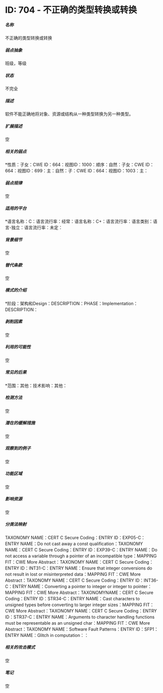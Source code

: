 # ID: 704 - 不正确的类型转换或转换
<h5>名称</h5>不正确的类型转换或转换
<h5>弱点抽象</h5>班级，等级
<h5>状态</h5>不完全
<h5>描述</h5>软件不能正确地将对象、资源或结构从一种类型转换为另一种类型。
<h5>扩展描述</h5>空
<h5>相关的弱点</h5>*性质：子女：CWE ID：664：视图ID：1000：顺序：自然：子女：CWE ID：664：视图ID：699：主：自然：子：CWE ID：664：视图ID：1003：主：
<h5>弱点规律</h5>空
<h5>适用的平台</h5>*语言名称：C：语言流行率：经常：语言名称：C+：语言流行率：语言类别：语言-独立：语言流行率：未定：
<h5>背景细节</h5>空
<h5>替代条款</h5>空
<h5>模式的介绍</h5>*阶段：架构和Design：DESCRIPTION：PHASE：Implementation：DESCRIPTION：
<h5>剥削因素</h5>空
<h5>利用的可能性</h5>空
<h5>常见的后果</h5>*范围：其他：技术影响：其他：
<h5>检测方法</h5>空
<h5>潜在的缓解措施</h5>空
<h5>观察到的例子</h5>空
<h5>功能区域</h5>空
<h5>影响资源</h5>空
<h5>分类法映射</h5>TAXONOMY NAME：CERT C Secure Coding：ENTRY ID：EXP05-C：ENTRY NAME：Do not cast away a const qualification：TAXONOMY NAME：CERT C Secure Coding：ENTRY ID：EXP39-C：ENTRY NAME：Do not access a variable through a pointer of an incompatible type：MAPPING FIT：CWE More Abstract：TAXONOMY NAME：CERT C Secure Coding：ENTRY ID：INT31-C：ENTRY NAME：Ensure that integer conversions do not result in lost or misinterpreted data：MAPPING FIT：CWE More Abstract：TAXONOMY NAME：CERT C Secure Coding：ENTRY ID：INT36-C：ENTRY NAME：Converting a pointer to integer or integer to pointer：MAPPING FIT：CWE More Abstract：TAXONOMYNAME：CERT C Secure Coding：ENTRY ID：STR34-C：ENTRY NAME：Cast characters to unsigned types before converting to larger integer sizes：MAPPING FIT：CWE More Abstract：TAXONOMY NAME：CERT C Secure Coding：ENTRY ID：STR37-C：ENTRY NAME：Arguments to character handling functions must be representable as an unsigned char：MAPPING FIT：CWE More Abstract：TAXONOMY NAME：Software Fault Patterns：ENTRY ID：SFP1：ENTRY NAME：Glitch in computation：：
<h5>相关的攻击模式</h5>空
<h5>笔记</h5>空

